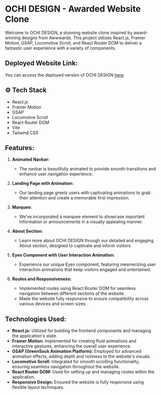 # OCHI DESIGN - Awarded Website Clone

Welcome to OCHI DESIGN, a stunning website clone inspired by award-winning designs from Awwwards. This project utilizes React.js, Framer Motion, GSAP, Locomotive Scroll, and React Router DOM to deliver a fantastic user experience with a variety of components.

## Deployed Website Link:
You can access the deployed version of OCHI DESIGN [here](https://66000c49071f06c34661a9cd--scintillating-melba-9b7a73.netlify.app/).

## <a name="tech-stack">⚙️ Tech Stack</a>

- React.js
- Framer Motion
- GSAP
- Locomotive Scroll
- React Router DOM
- Vite
- Tailwind CSS

## Features:

1. **Animated Navbar:**
   - The navbar is beautifully animated to provide smooth transitions and enhance user navigation experience.

2. **Landing Page with Animation:**
   - Our landing page greets users with captivating animations to grab their attention and create a memorable first impression.

3. **Marquee:**
   - We've incorporated a marquee element to showcase important information or announcements in a visually appealing manner.

4. **About Section:**
   - Learn more about OCHI DESIGN through our detailed and engaging About section, designed to captivate and inform visitors.

5. **Eyes Component with User Interaction Animation:**
   - Experience our unique Eyes component, featuring mesmerizing user interaction animations that keep visitors engaged and entertained.

6. **Routes and Responsiveness:**
   - Implemented routes using React Router DOM for seamless navigation between different sections of the website.
   - Made the website fully responsive to ensure compatibility across various devices and screen sizes.

## Technologies Used:

- **React.js:** Utilized for building the frontend components and managing the application's state.
- **Framer Motion:** Implemented for creating fluid animations and interactive gestures, enhancing the overall user experience.
- **GSAP (GreenSock Animation Platform):** Employed for advanced animation effects, adding depth and richness to the website's visuals.
- **Locomotive Scroll:** Integrated for smooth scrolling functionality, ensuring seamless navigation throughout the website.
- **React Router DOM:** Used for setting up and managing routes within the application.
- **Responsive Design:** Ensured the website is fully responsive using  flexible layout techniques.






